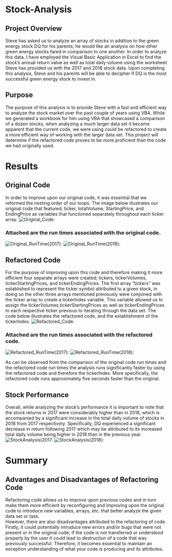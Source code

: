 # Stock-Analysis
## Project Overview
Steve has asked us to analyze an array of stocks in addition to the green energy stock DQ for his parents; he would like an analysis on how other green energy stocks fared in comparison to one another. In order to analyze this data, I have employed the Visual Basic Application in Excel to find the stock’s annual return value as well as total daily volume using the worksheet Steve has provided us with the 2017 and 2018 stock data. Upon completing this analysis, Steve and his parents will be able to decipher if DQ is the most successful green energy stock to invest in.

## Purpose
The purpose of this analysis is to provide Steve with a fast and efficient way to analyze the stock market over the past couple of years using VBA. While we generated a workbook for him using VBA that showcased a comparison of a dozen stocks, when analyzing a much larger data set it became apparent that the current code, we were using could be refactored to create a more efficient way of working with the larger data set. This project will determine if the refactored code proves to be more proficient than the code we had originally used. 

# Results
## Original Code
In order to improve upon our original code, it was essential that we reformed the nesting order of our loops. The image below illustrates our original code that featured; ticker, totalVolume, StartingPrice, and EndingPrice as variables that functioned separately throughout each ticker array. 
![Original_Code:](./Resources/Original_Code.png)

### Attached are the run times associated with the original code. 
![Original_RunTime(2017):](./Resources/Original_RunTime(2017).png)
![Original_RunTime(2018):](./Resources/Original_RunTime(2018).png)

## Refactored Code
For the purpose of improving upon this code and therefore making it more efficient four separate arrays were created; tickers, tickerVolumes, tickerStartingPrices, and tickerEndingPrices. The first array “tickers” was established to represent the ticker symbol attributed to a given stock, in doing so the other three arrays mentioned previously were conjoined with the ticker array to create a tickerIndex variable. This variable allowed us to assign the tickerVolumes,tickerStartingPrices as well as tickerEndingPrices to each respective ticker previous to iterating through the data set. The code below illustrates the refactored code, and the establishment of the tickerIndex. 
![Refactored_Code:](./Resources/Refactored_Code.png)

### Attached are the run times associated with the refactored code. 
![Refactored_RunTime(2017):](./Resources/Refactored_RunTime(2017).png)
![Refactored_RunTime(2018):](./Resources/Refactored_RunTime(2018).png)

As can be observed from the comparison of the original code run times and the refactored code run times the analysis runs significantly faster by using the refactored code and therefore the tickerIndex. More specifically, the refactored code runs approximately five seconds faster than the original. 

## Stock Performance
Overall, while analyzing the stock’s performance it is important to note that the stock returns in 2017 were considerably higher than in 2018, which is accompanied by a significant increase in the total daily volume of stocks in 2018 from 2017 respectively. Specifically, DQ experienced a significant decrease in return following 2017 which may be attributed to its increased total daily volume being higher in 2018 than in the previous year.  
![StockAnalysis(2017:](./Resources/StockAnalysis(2017).png)
![StockAnalysis(2018):](./Resources/StockAnalysis(2018).png)


# Summary

## Advantages and Disadvantages of Refactoring Code
Refactoring code allows us to improve upon previous codes and in turn make them more efficient by reconfiguring and improving upon the original code to introduce new variables, arrays, etc. that better analyze the given data set or task.  
However, there are also disadvantages attributed to the refactoring of code. Firstly, it could potentially introduce new errors and/or bugs that were not present or in the original code; if the code is not transferred or understood properly by the user it could lead to destruction of a code that was previously successful. Therefore, it becomes essential to maintain an exception understanding of what your code is producing and its attributes. 
